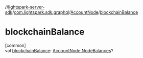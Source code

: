 //[lightspark-server-sdk](../../../index.md)/[com.lightspark.sdk.graphql](../index.md)/[AccountNode](index.md)/[blockchainBalance](blockchain-balance.md)

# blockchainBalance

[common]\
val [blockchainBalance](blockchain-balance.md): [AccountNode.NodeBalances](-node-balances/index.md)?
